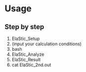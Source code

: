 # Usage

## Step by step
1. ElaStic_Setup
2. (input your calculation conditions)
3. bash 
4. ElaStic_Analyze
5. ElaStic_Result
6. cat ElaStic_2nd.out
